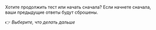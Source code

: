 Хотите продолжить тест или начать сначала? Если начнете сначала, ваши предыдущие ответы будут сброшены.

👉 *Выберите, что делать дальше*